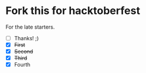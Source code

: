 # Fork this for hacktoberfest

For the late starters.

- [ ] Thanks! ;)
- [x] ~~First~~
- [x] ~~Second~~
- [X] ~~Third~~
- [X] Fourth
